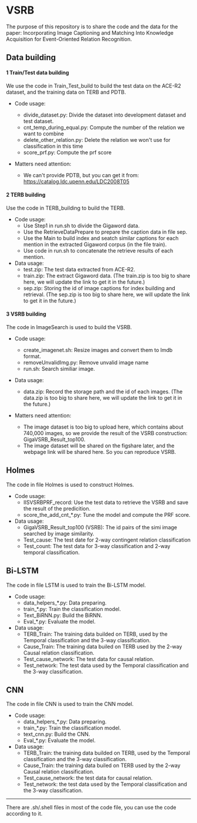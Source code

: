 # VSRB

The purpose of this repository is to share the code and the data for the paper:  Incorporating Image Captioning and Matching Into Knowledge Acquisition for Event-Oriented Relation Recognition.

## Data building
#### 1 Train/Test data building
We use the code in Train_Test_build to build the test data on the ACE-R2 dataset, and the training data on TERB and PDTB.

- Code usage:
    - divide_dataset.py: Divide the dataset into development dataset and test dataset.
    - cnt_temp_during_equal.py: Compute the number of the relation we want to combine
    - delete_other_relation.py: Delete the relation we won't use for classification in this time
    - score_prf.py: Compute the prf score

- Matters need attention:

    - We can't provide PDTB, but you can get it from: https://catalog.ldc.upenn.edu/LDC2008T05

#### 2 TERB building
Use the code in TERB_building to build the TERB.

- Code usage:
    - Use Step1 in run.sh to divide the Gigaword data.
    - Use the RetrieveDataPrepare to prepare the caption data in file sep.
    - Use the Main to build index and seatch similar captions for each mention in the extracted Gigaword corpus (in the file train).
    - Use code in run.sh to concatenate the retrieve results of each mention.
- Data usage:
    - test.zip: The test data extracted from ACE-R2.
    - train.zip: The extract Gigaword data. (The train.zip is too big to share here, we will update the link to get it in the future.)
    - sep.zip: Storing the id of image captions for index building and retrieval. (The sep.zip is too big to share here, we will update the link to get it in the future.)


#### 3 VSRB building
The code in ImageSearch is used to build the VSRB.

- Code usage:
    - create_imagenet.sh: Resize images and convert them to lmdb format.
    - removeUnvalidImg.py: Remove unvalid image name
    - run.sh: Search similiar image.
- Data usage:
    - data.zip: Record the storage path and the id of each images. (The data.zip is too big to share here, we will update the link to get it in the future.)

- Matters need attention:
    - The image dataset is too big to upload here, which contains about 740,000 images, so we provide the result of the VSRB construction: GigaVSRB_Result_top100.
    - The image dataset will be shared on the figshare later, and the webpage link will be shared here. So you can reproduce VSRB.

## Holmes
The code in file Holmes is used to construct Holmes.

- Code usage:
    - IISVSRBPRF_record: Use the test data to retrieve the VSRB and save the result of the predicition.
    - score_the_add_cnt_*.py: Tune the model and compute the PRF score.
- Data usage:
    -  GigaVSRB_Result_top100 (VSRB): The id pairs of the simi image searched by image similarity.
    -  Test_cause: The test date for 2-way contingent relation classification
    -  Test_count: The test data for 3-way classification and 2-way temporal classification.

## Bi-LSTM
The code in file LSTM is used to train the Bi-LSTM model.

- Code usage:
	- data_helpers_*.py: Data preparing.
	- train_*.py: Train the classification model.
	- Text_BiRNN.py: Build the BiRNN.
	- Eval_*.py: Evaluate the model.
- Data usage:
	- TERB_Train: The training data builded on TERB, used by the Temporal classification and the 3-way classification.
	- Cause_Train: The training data builed on TERB used by the 2-way Causal relation classification.
	- Test_cause_network: The test data for causal relation.
	- Test_network: The test data used by the Temporal classification and the 3-way classification.

## CNN
The code in file CNN is used to train the CNN model.
- Code usage:
	- data_helpers_*.py: Data preparing.
	- train_*.py: Train the classification model.
	- text_cnn.py: Build the CNN.
	- Eval_*.py: Evaluate the model.
- Data usage:
	- TERB_Train: the training data builded on TERB, used by the Temporal classification and the 3-way classification.
	- Cause_Train: the training data builed on TERB used by the 2-way Causal relation classification.
	- Test_cause_network: the test data for causal relation.
	- Test_network: the test data used by the Temporal classification and the 3-way classification.




---

There are .sh/.shell files in most of the code file, you can use the code according to it.